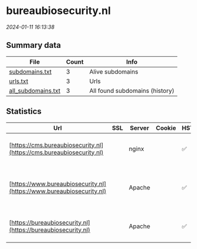 # bureaubiosecurity.nl
*2024-01-11 16:13:38*
## Summary data
| File       | Count | Info |
|------------|-------|------|
|[subdomains.txt](/data/bureaubiosecurity.nl/subdomains.txt)|3|Alive subdomains|
|[urls.txt](/data/bureaubiosecurity.nl/urls.txt)|3|Urls|
|[all_subdomains.txt](/data/bureaubiosecurity.nl/all_subdomains.txt)|3|All found subdomains (history)|
## Statistics
| Url | SSL | Server | Cookie | HSTS | CSP | XFO | XXP | RP | Tech |Title |
|------------|-------|------|------|------|------|------|------|------|------|------|
|[https://cms.bureaubiosecurity.nl](https://cms.bureaubiosecurity.nl)| |nginx| |:white_check_mark: | | :white_check_mark: | | :white_check_mark: |Drupal:9 HSTS Nginx PHP|Redirecting to h...|
|[https://www.bureaubiosecurity.nl](https://www.bureaubiosecurity.nl)| |Apache| |:white_check_mark: | | :white_check_mark: | :white_check_mark: | :white_check_mark: |Apache HTTP Server Drupal HSTS PHP|Bureau Biosecuri...|
|[https://bureaubiosecurity.nl](https://bureaubiosecurity.nl)| |Apache| |:white_check_mark: | | :white_check_mark: | :white_check_mark: | :white_check_mark: |Apache HTTP Server HSTS|301 Moved Perman...|